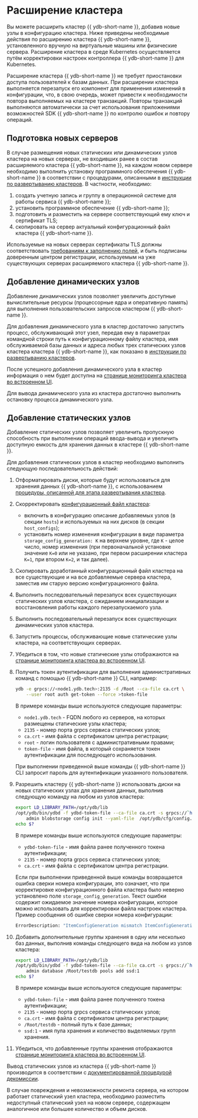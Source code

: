 # Расширение кластера

Вы можете расширить кластер {{ ydb-short-name }}, добавив новые узлы в конфигурацию кластера. Ниже приведены необходимые действия по расширению кластера {{ ydb-short-name }}, установленного вручную на виртуальные машины или физические сервера. Расширение кластера в среде Kubernetes осуществляется путём корректировки настроек контроллера {{ ydb-short-name }} для Kubernetes.

Расширение кластера {{ ydb-short-name }} не требует приостановки доступа пользователей к базам данных. При расширении кластера выполняется перезапуск его компонент для применения изменений в конфигурации, что, в свою очередь, может привести к необходимости повтора выполняемых на кластере транзакций. Повторы транзакций выполняются автоматически за счет использования приложениями возможностей SDK {{ ydb-short-name }} по контролю ошибок и повтору операций.

## Подготовка новых серверов

В случае размещения новых статических или динамических узлов кластера на новых серверах, не входивших ранее в состав расширяемого кластера {{ ydb-short-name }}, на каждом новом сервере необходимо выполнить установку программного обеспечения {{ ydb-short-name }} в соответствии с процедурами, описанными в [инструкции по развертыванию кластеров](../../deploy/manual/deploy-ydb-on-premises.md). В частности, необходимо:

1. создать учетную запись и группу в операционной системе для работы сервиса {{ ydb-short-name }};
1. установить программное обеспечение {{ ydb-short-name }};
1. подготовить и разместить на сервере соответствующий ему ключ и сертификат TLS;
1. скопировать на сервер актуальный конфигурационный файл кластера {{ ydb-short-name }}.

Используемые на новых серверах сертификаты TLS должны соответствовать [требованиям к заполнению полей](../../deploy/manual/deploy-ydb-on-premises.md#tls-certificates), и быть подписаны доверенным центром регистрации, используемым на уже существующих серверах расширяемого кластера {{ ydb-short-name }}.

## Добавление динамических узлов

Добавление динамических узлов позволяет увеличить доступные вычислительные ресурсы (процессорные ядра и оперативную память) для выполнения пользовательских запросов кластером {{ ydb-short-name }}.

Для добавления динамического узла в кластер достаточно запустить процесс, обслуживающий этот узел, передав ему в параметрах командной строки путь к конфигурационному файлу кластера, имя обслуживаемой базы данных и адреса любых трех статических узлов кластера кластера {{ ydb-short-name }}, как показано в [инструкции по развертыванию кластеров](../../deploy/manual/deploy-ydb-on-premises.md#start-dynnode).

После успешного добавления динамического узла в кластер информация о нем будет доступна на [странице мониторинга кластера во встроенном UI](../embedded_monitoring/ydb_monitoring.md).

Для вывода динамического узла из кластера достаточно выполнить остановку процесса динамического узла.

## Добавление статических узлов

Добавление статических узлов позволяет увеличить пропускную способность при выполнении операций ввода-вывода и увеличить доступную емкость для хранения данных в кластере {{ ydb-short-name }}.

Для добавления статических узлов в кластер необходимо выполнить следующую последовательность действий:

1. Отформатировать диски, которые будут использоваться для хранения данных {{ ydb-short-name }}, с использованием [процедуры, описанной для этапа развертывания кластера](../../deploy/manual/deploy-ydb-on-premises.md#prepare-disks).

1. Скорректировать [конфигурационный файл кластера](../../deploy/manual/deploy-ydb-on-premises.md#config):
    * включить в конфигурацию описание добавляемых узлов (в секции `hosts`) и используемых на них дисков (в секции `host_configs`);
    * установить номер изменения конфигурации в виде параметра `storage_config_generation: K` на верхнем уровне, где `K` - целое число, номер изменения (при первоначальной установке значение `K=0` или не указано, при первом расширении кластера `K=1`, при втором `K=2`, и так далее).

1. Скопировать доработанный конфигурационный файл кластера на все существующие и на все добавляемые сервера кластера, заместив им старую версию конфигурационного файла.

1. Выполнить последовательный перезапуск всех существующих статических узлов кластера, с ожиданием инициализации и восстановления работы каждого перезапускаемого узла.

1. Выполнить последовательный перезапуск всех существующих динамических узлов кластера.

1. Запустить процессы, обслуживающие новые статические узлы кластера, на соответствующих серверах.

1. Убедиться в том, что новые статические узлы отображаются на [странице мониторинга кластера во встроенном UI](../embedded_monitoring/ydb_monitoring.md).

1. Получить токен аутентификации для выполнения административных команд с помощью {{ ydb-short-name }} CLI, например:

    ```bash
    ydb -e grpcs://<node1.ydb.tech>:2135 -d /Root --ca-file ca.crt \
        --user root auth get-token --force >token-file
    ```

    В примере команды выше используются следующие параметры:
    * `node1.ydb.tech` - FQDN любого из серверов, на которых размещены статические узлы кластера;
    * `2135` - номер порта grpcs сервиса статических узлов;
    * `ca.crt` - имя файла с сертификатом центра регистрации;
    * `root` - логин пользователя с административными правами;
    * `token-file` - имя файла, в который сохраняется токен аутентификации для последующего использования.

    При выполнении приведенной выше команды {{ ydb-short-name }} CLI запросит пароль для аутентификации указанного пользователя.

1. Разрешить кластеру {{ ydb-short-name }} использовать диски на новых статических узлах для хранения данных, выполнив следующую команду на любом из узлов кластера:

    ```bash
    export LD_LIBRARY_PATH=/opt/ydb/lib
    /opt/ydb/bin/ydbd -f ydbd-token-file --ca-file ca.crt -s grpcs://`hostname -f`:2135 \
        admin blobstorage config init --yaml-file  /opt/ydb/cfg/config.yaml
    echo $?
    ```

    В примере команды выше используются следующие параметры:
    * `ydbd-token-file` - имя файла ранее полученного токена аутентификации;
    * `2135` - номер порта grpcs сервиса статических узлов;
    * `ca.crt` - имя файла с сертификатом центра регистрации.

    Если при выполнении приведенной выше команды возвращается ошибка сверки номера конфигурации, это означает, что при корректировке конфигурационного файла кластера было неверно установлено поле `storage_config_generation`. Текст ошибки содержит ожидаемое значение номера конфигурации, которое можно использовать для корректировки файла настроек кластера. Пример сообщения об ошибке сверки номера конфигурации:

    ```protobuf
    ErrorDescription: "ItemConfigGeneration mismatch ItemConfigGenerationProvided# 0 ItemConfigGenerationExpected# 1"
    ```

2. Добавить дополнительные группы хранения в одну или несколько баз данных, выполнив команды следующего вида на любом из узлов кластера:

    ```bash
    export LD_LIBRARY_PATH=/opt/ydb/lib
    /opt/ydb/bin/ydbd -f ydbd-token-file --ca-file ca.crt -s grpcs://`hostname -f`:2135 \
        admin database /Root/testdb pools add ssd:1
    echo $?
    ```

    В примере команды выше используются следующие параметры:
    * `ydbd-token-file` - имя файла ранее полученного токена аутентификации;
    * `2135` - номер порта grpcs сервиса статических узлов;
    * `ca.crt` - имя файла с сертификатом центра регистрации;
    * `/Root/testdb` - полный путь к базе данных;
    * `ssd:1` - имя пула хранения и количество выделяемых групп хранения.

3. Убедиться, что добавленные группы хранения отображаются [странице мониторинга кластера во встроенном UI](../embedded_monitoring/ydb_monitoring.md).

Вывод статических узлов из кластера {{ ydb-short-name }} производится в соответствии с [документированной процедурой декомиссии](../../administration/decommissioning.md).

В случае повреждения и невозможности ремонта сервера, на котором работает статический узел кластера, необходимо разместить недоступный статический узел на новом сервере, содержащем аналогичное или большее количество и объем дисков.
